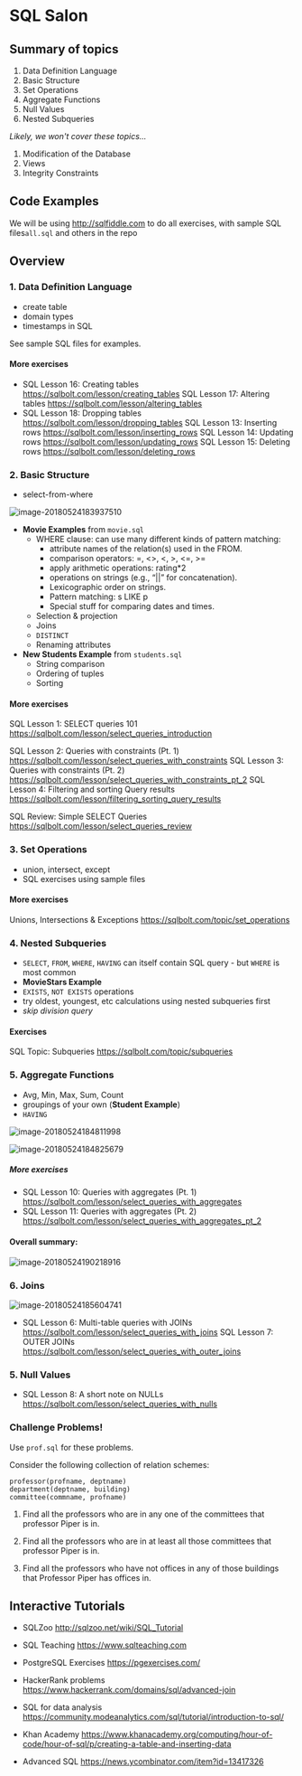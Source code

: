 # SQL Salon



## Summary of topics

1. Data Definition Language
1. Basic Structure
1. Set Operations
1. Aggregate Functions
1. Null Values
1. Nested Subqueries



*Likely, we won't cover these topics...*

1. Modification of the Database
1. Views
1. Integrity Constraints



## Code Examples

We will be using http://sqlfiddle.com to do all exercises, with sample SQL files`all.sql` and others in the repo



## Overview

### 1. Data Definition Language

- create table
- domain types
- timestamps in SQL

See sample SQL files for examples.

#### More exercises

- SQL Lesson 16: Creating tables	https://sqlbolt.com/lesson/creating_tables
	 SQL Lesson 17: Altering tables	https://sqlbolt.com/lesson/altering_tables
- SQL Lesson 18: Dropping tables https://sqlbolt.com/lesson/dropping_tables
	 SQL Lesson 13: Inserting rows	https://sqlbolt.com/lesson/inserting_rows
	 SQL Lesson 14: Updating rows	https://sqlbolt.com/lesson/updating_rows
	 SQL Lesson 15: Deleting rows	https://sqlbolt.com/lesson/deleting_rows


### 2. Basic Structure

- select-from-where

![image-20180524183937510](assets/image-20180524183937510.png)

- **Movie Examples** from `movie.sql`
  - WHERE clause: can use many different kinds of pattern matching:
    - attribute names of the relation(s) used in the FROM.
    - comparison operators: =, <>, <, >, <=, >=
    - apply arithmetic operations: rating*2
    - operations on strings (e.g., “||” for concatenation).
    - Lexicographic order on strings.
    - Pattern matching: s LIKE p
    - Special stuff for comparing dates and times.
  - Selection & projection
  - Joins
  - `DISTINCT`
  - Renaming attributes
- **New Students Example** from `students.sql`
  - String comparison
  - Ordering of tuples
  - Sorting

#### More exercises

SQL Lesson 1: SELECT queries 101	https://sqlbolt.com/lesson/select_queries_introduction

SQL Lesson 2: Queries with constraints (Pt. 1)	https://sqlbolt.com/lesson/select_queries_with_constraints
SQL Lesson 3: Queries with constraints (Pt. 2)	https://sqlbolt.com/lesson/select_queries_with_constraints_pt_2
SQL Lesson 4: Filtering and sorting Query results	https://sqlbolt.com/lesson/filtering_sorting_query_results

SQL Review: Simple SELECT Queries	https://sqlbolt.com/lesson/select_queries_review




### 3. Set Operations

- union, intersect, except
- SQL exercises using sample files



#### More exercises

Unions, Intersections & Exceptions https://sqlbolt.com/topic/set_operations



### 4. Nested Subqueries

- `SELECT`, `FROM`, `WHERE`, `HAVING` can itself contain SQL query - but `WHERE` is most common
- **MovieStars Example**
- `EXISTS`, `NOT EXISTS` operations
- try oldest, youngest, etc calculations using nested subqueries first
- *skip division query*



#### Exercises

SQL Topic: Subqueries https://sqlbolt.com/topic/subqueries



### 5. Aggregate Functions

- Avg, Min, Max, Sum, Count
- groupings of your own (**Student Example**)
- `HAVING`

![image-20180524184811998](assets/image-20180524184811998.png)



![image-20180524184825679](assets/image-20180524184825679.png)


##### More exercises

- SQL Lesson 10: Queries with aggregates (Pt. 1)	https://sqlbolt.com/lesson/select_queries_with_aggregates
- SQL Lesson 11: Queries with aggregates (Pt. 2)	https://sqlbolt.com/lesson/select_queries_with_aggregates_pt_2



#### Overall summary:



![image-20180524190218916](assets/image-20180524190218916.png)





### 6. Joins

![image-20180524185604741](assets/image-20180524185604741.png)

- SQL Lesson 6: Multi-table queries with JOINs	https://sqlbolt.com/lesson/select_queries_with_joins
	 SQL Lesson 7: OUTER JOINs	https://sqlbolt.com/lesson/select_queries_with_outer_joins



### 5. Null Values

- SQL Lesson 8: A short note on NULLs	https://sqlbolt.com/lesson/select_queries_with_nulls



### Challenge Problems!

Use `prof.sql` for these problems.

Consider the following collection of relation schemes:

```
professor(profname, deptname)
department(deptname, building)
committee(commname, profname)

```

1. Find all the professors who are in any one of the committees that professor Piper is in.


2. Find all the professors who are in at least all those committees that professor Piper is in.


3. Find all the professors who have not offices in any of  those buildings that Professor Piper has offices in.

## Interactive Tutorials

- SQLZoo http://sqlzoo.net/wiki/SQL_Tutorial

- SQL Teaching https://www.sqlteaching.com

- PostgreSQL Exercises https://pgexercises.com/

- HackerRank problems https://www.hackerrank.com/domains/sql/advanced-join

- SQL for data analysis https://community.modeanalytics.com/sql/tutorial/introduction-to-sql/

- Khan Academy https://www.khanacademy.org/computing/hour-of-code/hour-of-sql/p/creating-a-table-and-inserting-data

- Advanced SQL https://news.ycombinator.com/item?id=13417326


